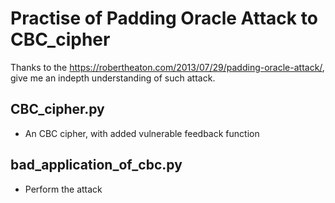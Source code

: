 # Practise of Padding Oracle Attack to CBC_cipher
Thanks to the https://robertheaton.com/2013/07/29/padding-oracle-attack/, give me an indepth understanding of such attack.

## CBC_cipher.py
- An CBC cipher, with added vulnerable feedback function

## bad_application_of_cbc.py
- Perform the attack
